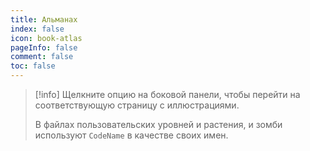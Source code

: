 ```yaml
---
title: Альманах
index: false
icon: book-atlas
pageInfo: false
comment: false
toc: false
---
```


> [!info]
> Щелкните опцию на боковой панели, чтобы перейти на соответствующую страницу с иллюстрациями.
>
> В файлах пользовательских уровней и растения, и зомби используют `CodeName` в качестве своих имен.

<script setup>
    import { onMounted } from 'vue';
    onMounted(() => {
        (adsbygoogle = window.adsbygoogle || []).push({});
    })
</script>

<Catalog />

<ins class="adsbygoogle"
     style="display:block"
     data-ad-client="ca-pub-7637695321442015"
     data-ad-slot="7113006248"
     data-ad-format="auto"
     data-full-width-responsive="true">
</ins>